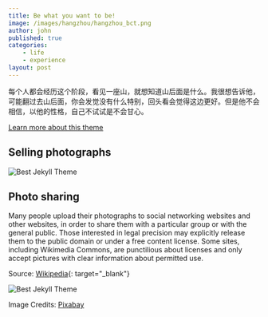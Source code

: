```yaml
---
title: Be what you want to be!
image: /images/hangzhou/hangzhou_bct.png
author: john
published: true
categories: 
    - life
    - experience
layout: post
---
```


每个人都会经历这个阶段，看见一座山，就想知道山后面是什么。我很想告诉他，可能翻过去山后面，你会发觉没有什么特别，回头看会觉得这边更好。但是他不会相信，以他的性格，自己不试试是不会甘心。 



[Learn more about this theme]({{site.baseurl}}/about/)

## Selling photographs


![Best Jekyll Theme]({{site.baseurl}}/images/Precious_Stone_Hill.jpg)




## Photo sharing    

Many people upload their photographs to social networking websites and other websites, in order to share them with a particular group or with the general public. Those interested in legal precision may explicitly release them to the public domain or under a free content license. Some sites, including Wikimedia Commons, are punctilious about licenses and only accept pictures with clear information about permitted use.

Source: [Wikipedia](http://www.absolutechinatours.com/Hangzhou-attractions/top-hangzhou-hiking-routes-5157.html){: target="_blank"}

![Best Jekyll Theme](http://www.absolutechinatours.com/images/logo.png)

Image Credits: [Pixabay](http://www.absolutechinatours.com/Hangzhou-attractions/top-hangzhou-hiking-routes-5157.html)